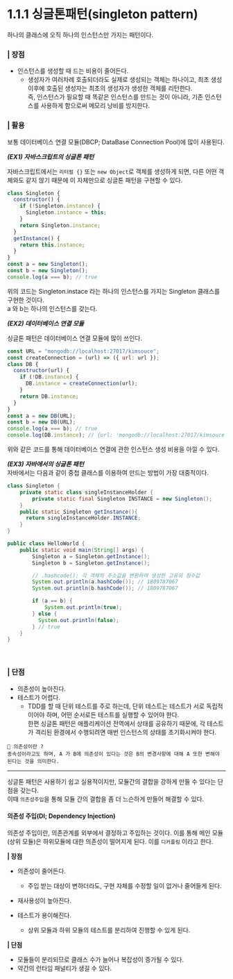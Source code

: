 # 1.1.1 싱글톤패턴(singleton pattern)

하나의 클래스에 오직 하나의 인스턴스만 가지는 패턴이다.
<br/>

### | 장점

- 인스턴스를 생성할 때 드는 비용이 줄어든다.
  - 생성자가 여러차례 호출되더라도 실제로 생성되는 객체는 하나이고, 최초 생성 이후에 호출된 생성자는 최초의 생성자가 생성한 객체를 리턴한다.  
    즉, 인스턴스가 필요할 때 똑같은 인스턴스를 만드는 것이 아니라, 기존 인스턴스를 사용하게 함으로써 메모리 낭비를 방지한다.
    <br/>

### | 활용

보통 데이터베이스 연결 모듈(DBCP; DataBase Connection Pool)에 많이 사용된다.

<b>_(EX1) 자바스크립트의 싱글톤 패턴_</b>

자바스크립트에서는 `리터럴 {}` 또는 `new Object`로 객체를 생성하게 되면, 다른 어떤 객체와도 같지 않기 때문에 이 자체만으로 싱글톤 패턴을 구현할 수 있다.

```js
class Singleton {
  constructor() {
    if (!Singleton.instance) {
      Singleton.instance = this;
    }
    return Singleton.instance;
  }
  getInstance() {
    return this.instance;
  }
}
const a = new Singleton();
const b = new Singleton();
console.log(a === b); // true
```

위의 코드는 Singleton.instace 라는 하나의 인스턴스를 가지는 Singleton 클래스를 구현한 것이다.  
a 와 b는 하나의 인스턴스를 갖는다.

<b>_(EX2) 데이터베이스 연결 모듈_</b>

싱글톤 패턴은 데이터베이스 연결 모듈에 많이 쓰인다.

```js
const URL = "mongodb://localhost:27017/kimsouce";
const createConnection = (url) => ({ url: url });
class DB {
  constructor(url) {
    if (!DB.instance) {
      DB.instance = createConnection(url);
    }
    return DB.instance;
  }
}
const a = new DB(URL);
const b = new DB(URL);
console.log(a === b); // true
console.log(DB.instance); // {url: 'mongodb://localhost:27017/kimsouce'}
```

위와 같은 코드를 통해 데이터베이스 연결에 관한 인스턴스 생성 비용을 아낄 수 있다.

<b>_(EX3) 자바에서의 싱글톤 패턴_</b>  
자바에서는 다음과 같이 중첩 클래스를 이용하여 만드는 방법이 가장 대중적이다.

```java
class Singleton {
    private static class singleInstanceHolder {
        private static final Singleton INSTANCE = new Singleton();
    }
    public static Singleton getInstance(){
      return singleInstanceHolder.INSTANCE;
    }
}

public class HelloWorld {
    public static void main(String[] args) {
        Singleton a = Singleton.getInstance();
        Singleton b = Singleton.getInstance();

        // .hashcode(): 각 객체의 주소값을 변환하여 생성한 고유의 정수값
        System.out.println(a.hashCode()); // 1809787067
        System.out.println(b.hashCode()); // 1809787067

        if (a == b) {
            System.out.println(true);
        } else {
          System.out.println(false);
        } // true
    }
}
```

<br/>

### | 단점

- 의존성이 높아진다.
- 테스트가 어렵다.
  - TDD를 할 때 단위 테스트를 주로 하는데, 단위 테스트는 테스트가 서로 독립적이어야 하며, 어떤 순서로든 테스트를 실행할 수 있어야 한다.  
    한편 싱글톤 패턴은 애플리케이션 전역에서 상태를 공유하기 때문에, 각 테스트가 격리된 환경에서 수행되려면 매번 인스턴스의 상태를 초기화시켜야 한다.

```
🥸 의존성이란 ?
종속성이라고도 하며, A 가 B에 의존성이 있다는 것은 B의 변경사항에 대해 A 또한 변해야 된다는 것을 의미한다.
```

---

싱글톤 패턴은 사용하기 쉽고 실용적이지만, 모듈간의 결합을 강하게 만들 수 있다는 단점을 갖는다.  
이때 `의존성주입`을 통해 모듈 간의 결합을 좀 더 느슨하게 만들어 해결할 수 있다.

#### 의존성 주입(DI; Dependency Injection)

의존성 주입이란, 의존관계를 외부에서 결정하고 주입하는 것이다.
이를 통해 메인 모듈(상위 모듈)은 하위모듈에 대한 의존성이 떨어지게 된다. 이를 `디커플링` 이라고 한다.

<b>| 장점</b>

- 의존성이 줄어든다.

  - 주입 받는 대상이 변하더라도, 구현 자체를 수정할 일이 없거나 줄어들게 된다.

- 재사용성이 높아진다.
- 테스트가 용이해진다.
  - 상위 모듈과 하위 모듈의 테스트를 분리하여 진행할 수 있게 된다.

<b>| 단점</b>

- 모듈들이 분리되므로 클래스 수가 늘어나 복잡성이 증가될 수 있다.
- 약간의 런타임 패널티가 생길 수 있다.
